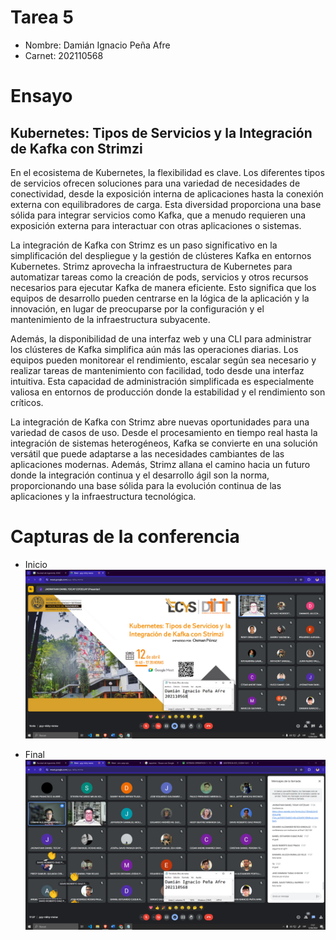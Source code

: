 # Tarea 5

- Nombre: Damián Ignacio Peña Afre
- Carnet: 202110568

# Ensayo

## Kubernetes: Tipos de Servicios y la Integración de Kafka con Strimzi

En el ecosistema de Kubernetes, la flexibilidad es clave. Los diferentes tipos de servicios ofrecen soluciones para una variedad de necesidades de conectividad, desde la exposición interna de aplicaciones hasta la conexión externa con equilibradores de carga. Esta diversidad proporciona una base sólida para integrar servicios como Kafka, que a menudo requieren una exposición externa para interactuar con otras aplicaciones o sistemas.

La integración de Kafka con Strimz es un paso significativo en la simplificación del despliegue y la gestión de clústeres Kafka en entornos Kubernetes. Strimz aprovecha la infraestructura de Kubernetes para automatizar tareas como la creación de pods, servicios y otros recursos necesarios para ejecutar Kafka de manera eficiente. Esto significa que los equipos de desarrollo pueden centrarse en la lógica de la aplicación y la innovación, en lugar de preocuparse por la configuración y el mantenimiento de la infraestructura subyacente.

Además, la disponibilidad de una interfaz web y una CLI para administrar los clústeres de Kafka simplifica aún más las operaciones diarias. Los equipos pueden monitorear el rendimiento, escalar según sea necesario y realizar tareas de mantenimiento con facilidad, todo desde una interfaz intuitiva. Esta capacidad de administración simplificada es especialmente valiosa en entornos de producción donde la estabilidad y el rendimiento son críticos.

La integración de Kafka con Strimz abre nuevas oportunidades para una variedad de casos de uso. Desde el procesamiento en tiempo real hasta la integración de sistemas heterogéneos, Kafka se convierte en una solución versátil que puede adaptarse a las necesidades cambiantes de las aplicaciones modernas. Además, Strimz allana el camino hacia un futuro donde la integración continua y el desarrollo ágil son la norma, proporcionando una base sólida para la evolución continua de las aplicaciones y la infraestructura tecnológica.

# Capturas de la conferencia

- Inicio
  ![Captura 1](./img/inicio.png)

- Final
  ![Captura 2](./img/final.png)
